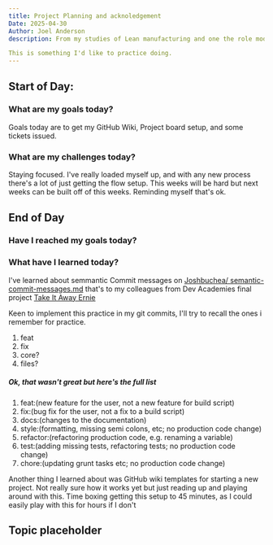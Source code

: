 ```yaml
---
title: Project Planning and acknoledgement
Date: 2025-04-30
Author: Joel Anderson
description: From my studies of Lean manufacturing and one the role models that I often looked to for Advice was Paul Akers who created 2 second lean which I think is a bit like the stripped down version of lean. He was such an incredible acknowledger of where he learned things and genuinly showed appreciate for the sharing and learning from his peers.

This is something I'd like to practice doing.
---
```


## Start of Day:

### What are my goals today?
Goals today are to get my GitHub Wiki, Project board setup, and some tickets issued.
### What are my challenges today?
Staying focused. I've really loaded myself up, and with any new process there's a lot of just getting the flow setup. This weeks will be hard but next weeks can be built off of this weeks. Reminding myself that's ok.

## End of Day

### Have I reached my goals today?

### What have I learned today?
I've learned about semmantic Commit messages on [Joshbuchea/ semantic-commit-messages.md](https://gist.github.com/joshbuchea/6f47e86d2510bce28f8e7f42ae84c716) that's to my colleagues from Dev Academies final project [Take It Away Ernie](https://github.com/tohora-2025/take-it-away-ernie/wiki/Gitflow)

Keen to implement this practice in my git commits, I'll try to recall the ones i remember for practice.
1. feat
2. fix
3. core?
4. files?

##### Ok, that wasn't great but here's the full list
1. feat:(new feature for the user, not a new feature for build script)
2. fix:(bug fix for the user, not a fix to a build script)
3. docs:(changes to the documentation)
4. style:(formatting, missing semi colons, etc; no production code change)
5. refactor:(refactoring production code, e.g. renaming a variable)
6. test:(adding missing tests, refactoring tests; no production code change)
7. chore:(updating grunt tasks etc; no production code change)

Another thing I learned about was GitHub wiki templates for starting a new project. Not really sure how it works yet but just reading up and playing around with this. Time boxing getting this setup to 45 minutes, as I could easily play with this for hours if I don't

## Topic placeholder


